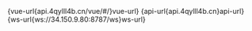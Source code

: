 {vue-url{api.4qylll4b.cn/vue/#/}vue-url}
{api-url{api.4qylll4b.cn}api-url}
{ws-url{ws://34.150.9.80:8787/ws}ws-url}